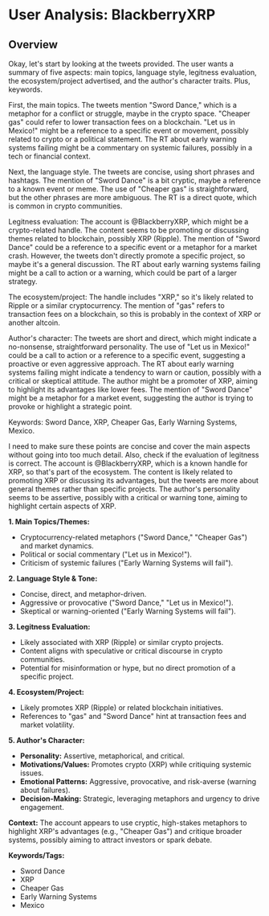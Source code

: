 # User Analysis: BlackberryXRP

## Overview

<think>
Okay, let's start by looking at the tweets provided. The user wants a summary of five aspects: main topics, language style, legitness evaluation, the ecosystem/project advertised, and the author's character traits. Plus, keywords.

First, the main topics. The tweets mention "Sword Dance," which is a metaphor for a conflict or struggle, maybe in the crypto space. "Cheaper gas" could refer to lower transaction fees on a blockchain. "Let us in Mexico!" might be a reference to a specific event or movement, possibly related to crypto or a political statement. The RT about early warning systems failing might be a commentary on systemic failures, possibly in a tech or financial context.

Next, the language style. The tweets are concise, using short phrases and hashtags. The mention of "Sword Dance" is a bit cryptic, maybe a reference to a known event or meme. The use of "Cheaper gas" is straightforward, but the other phrases are more ambiguous. The RT is a direct quote, which is common in crypto communities.

Legitness evaluation: The account is @BlackberryXRP, which might be a crypto-related handle. The content seems to be promoting or discussing themes related to blockchain, possibly XRP (Ripple). The mention of "Sword Dance" could be a reference to a specific event or a metaphor for a market crash. However, the tweets don't directly promote a specific project, so maybe it's a general discussion. The RT about early warning systems failing might be a call to action or a warning, which could be part of a larger strategy.

The ecosystem/project: The handle includes "XRP," so it's likely related to Ripple or a similar cryptocurrency. The mention of "gas" refers to transaction fees on a blockchain, so this is probably in the context of XRP or another altcoin.

Author's character: The tweets are short and direct, which might indicate a no-nonsense, straightforward personality. The use of "Let us in Mexico!" could be a call to action or a reference to a specific event, suggesting a proactive or even aggressive approach. The RT about early warning systems failing might indicate a tendency to warn or caution, possibly with a critical or skeptical attitude. The author might be a promoter of XRP, aiming to highlight its advantages like lower fees. The mention of "Sword Dance" might be a metaphor for a market event, suggesting the author is trying to provoke or highlight a strategic point.

Keywords: Sword Dance, XRP, Cheaper Gas, Early Warning Systems, Mexico.

I need to make sure these points are concise and cover the main aspects without going into too much detail. Also, check if the evaluation of legitness is correct. The account is @BlackberryXRP, which is a known handle for XRP, so that's part of the ecosystem. The content is likely related to promoting XRP or discussing its advantages, but the tweets are more about general themes rather than specific projects. The author's personality seems to be assertive, possibly with a critical or warning tone, aiming to highlight certain aspects of XRP.
</think>

**1. Main Topics/Themes:**  
- Cryptocurrency-related metaphors ("Sword Dance," "Cheaper Gas") and market dynamics.  
- Political or social commentary ("Let us in Mexico!").  
- Criticism of systemic failures ("Early Warning Systems will fail").  

**2. Language Style & Tone:**  
- Concise, direct, and metaphor-driven.  
- Aggressive or provocative ("Sword Dance," "Let us in Mexico!").  
- Skeptical or warning-oriented ("Early Warning Systems will fail").  

**3. Legitness Evaluation:**  
- Likely associated with XRP (Ripple) or similar crypto projects.  
- Content aligns with speculative or critical discourse in crypto communities.  
- Potential for misinformation or hype, but no direct promotion of a specific project.  

**4. Ecosystem/Project:**  
- Likely promotes XRP (Ripple) or related blockchain initiatives.  
- References to "gas" and "Sword Dance" hint at transaction fees and market volatility.  

**5. Author's Character:**  
- **Personality:** Assertive, metaphorical, and critical.  
- **Motivations/Values:** Promotes crypto (XRP) while critiquing systemic issues.  
- **Emotional Patterns:** Aggressive, provocative, and risk-averse (warning about failures).  
- **Decision-Making:** Strategic, leveraging metaphors and urgency to drive engagement.  

**Context:** The account appears to use cryptic, high-stakes metaphors to highlight XRP's advantages (e.g., "Cheaper Gas") and critique broader systems, possibly aiming to attract investors or spark debate.  

**Keywords/Tags:**  
- Sword Dance  
- XRP  
- Cheaper Gas  
- Early Warning Systems  
- Mexico
